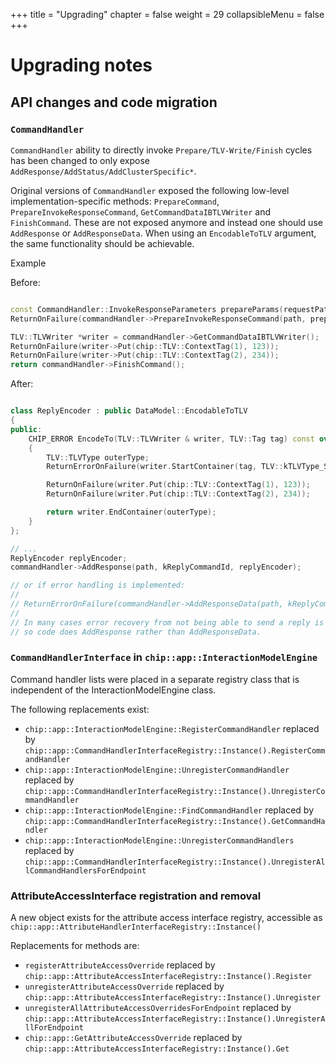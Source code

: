 +++
title = "Upgrading"
chapter = false
weight = 29
collapsibleMenu = false
+++

# Upgrading notes

## API changes and code migration

### `CommandHandler`

`CommandHandler` ability to directly invoke `Prepare/TLV-Write/Finish` cycles
has been changed to only expose `AddResponse/AddStatus/AddClusterSpecific*`.

Original versions of `CommandHandler` exposed the following low-level
implementation-specific methods: `PrepareCommand`,
`PrepareInvokeResponseCommand`, `GetCommandDataIBTLVWriter` and `FinishCommand`.
These are not exposed anymore and instead one should use `AddResponse` or
`AddResponseData`. When using an `EncodableToTLV` argument, the same
functionality should be achievable.

Example

Before:

```cpp

const CommandHandler::InvokeResponseParameters prepareParams(requestPath);
ReturnOnFailure(commandHandler->PrepareInvokeResponseCommand(path, prepareParams));

TLV::TLVWriter *writer = commandHandler->GetCommandDataIBTLVWriter();
ReturnOnFailure(writer->Put(chip::TLV::ContextTag(1), 123));
ReturnOnFailure(writer->Put(chip::TLV::ContextTag(2), 234));
return commandHandler->FinishCommand();
```

After:

```cpp

class ReplyEncoder : public DataModel::EncodableToTLV
{
public:
    CHIP_ERROR EncodeTo(TLV::TLVWriter & writer, TLV::Tag tag) const override
    {
        TLV::TLVType outerType;
        ReturnErrorOnFailure(writer.StartContainer(tag, TLV::kTLVType_Structure, outerType));

        ReturnOnFailure(writer.Put(chip::TLV::ContextTag(1), 123));
        ReturnOnFailure(writer.Put(chip::TLV::ContextTag(2), 234));

        return writer.EndContainer(outerType);
    }
};

// ...
ReplyEncoder replyEncoder;
commandHandler->AddResponse(path, kReplyCommandId, replyEncoder);

// or if error handling is implemented:
//
// ReturnErrorOnFailure(commandHandler->AddResponseData(path, kReplyCommandId, replyEncoder));
//
// In many cases error recovery from not being able to send a reply is not easy or expected,
// so code does AddResponse rather than AddResponseData.

```

### `CommandHandlerInterface` in `chip::app::InteractionModelEngine`

Command handler lists were placed in a separate registry class that is
independent of the InteractionModelEngine class.

The following replacements exist:

-   `chip::app::InteractionModelEngine::RegisterCommandHandler` replaced by
    `chip::app::CommandHandlerInterfaceRegistry::Instance().RegisterCommandHandler`
-   `chip::app::InteractionModelEngine::UnregisterCommandHandler` replaced by
    `chip::app::CommandHandlerInterfaceRegistry::Instance().UnregisterCommandHandler`
-   `chip::app::InteractionModelEngine::FindCommandHandler` replaced by
    `chip::app::CommandHandlerInterfaceRegistry::Instance().GetCommandHandler`
-   `chip::app::InteractionModelEngine::UnregisterCommandHandlers` replaced by
    `chip::app::CommandHandlerInterfaceRegistry::Instance().UnregisterAllCommandHandlersForEndpoint`

### AttributeAccessInterface registration and removal

A new object exists for the attribute access interface registry, accessible as
`chip::app::AttributeHandlerInterfaceRegistry::Instance()`

Replacements for methods are:

-   `registerAttributeAccessOverride` replaced by
    `chip::app::AttributeAccessInterfaceRegistry::Instance().Register`
-   `unregisterAttributeAccessOverride` replaced by
    `chip::app::AttributeAccessInterfaceRegistry::Instance().Unregister`
-   `unregisterAllAttributeAccessOverridesForEndpoint` replaced by
    `chip::app::AttributeAccessInterfaceRegistry::Instance().UnregisterAllForEndpoint`
-   `chip::app::GetAttributeAccessOverride` replaced by
    `chip::app::AttributeAccessInterfaceRegistry::Instance().Get`
